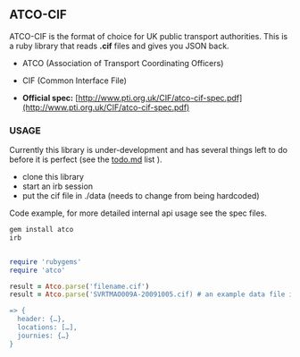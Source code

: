## ATCO-CIF

ATCO-CIF is the format of choice for UK public transport authorities. This is a ruby library that reads **.cif** files and gives you JSON back.

* ATCO (Association of Transport Coordinating Officers)
* CIF (Common Interface File)

* **Official spec:** [http://www.pti.org.uk/CIF/atco-cif-spec.pdf](http://www.pti.org.uk/CIF/atco-cif-spec.pdf)

### USAGE

Currently this library is under-development and has several things left to do before it is perfect (see the [todo.md](http://github.com/davidjrice/atco/blob/master/TODO.md) list ).

* clone this library
* start an irb session
* put the cif file in ./data (needs to change from being hardcoded)

Code example, for more detailed internal api usage see the spec files.


```ruby
gem install atco
irb


require 'rubygems'
require 'atco'

result = Atco.parse('filename.cif')
result = Atco.parse('SVRTMAO009A-20091005.cif) # an example data file in the repo

=> {
  header: {…},
  locations: […],
  journies: {…}
}
```
